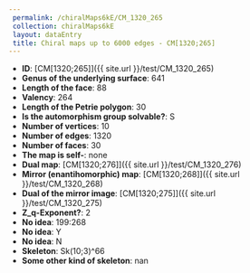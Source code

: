 ```yaml
--- 
 permalink: /chiralMaps6kE/CM_1320_265 
 collection: chiralMaps6kE
 layout: dataEntry
 title: Chiral maps up to 6000 edges - CM[1320;265]
---
```


- **ID**: [CM[1320;265]]({{ site.url }}/test/CM_1320_265)
- **Genus of the underlying surface**: 641
- **Length of the face**: 88
- **Valency**: 264
- **Length of the Petrie polygon**: 30
- **Is the automorphism group solvable?**: S
- **Number of vertices**: 10
- **Number of edges**: 1320
- **Number of faces**: 30
- **The map is self-**: none
- **Dual map**: [CM[1320;276]]({{ site.url }}/test/CM_1320_276)
- **Mirror (enantihomorphic) map**: [CM[1320;268]]({{ site.url }}/test/CM_1320_268)
- **Dual of the mirror image**: [CM[1320;275]]({{ site.url }}/test/CM_1320_275)
- **Z_q-Exponent?**: 2
- **No idea**:  199:268
- **No idea**: Y
- **No idea**: N
- **Skeleton**: Sk(10;3)^66
- **Some other kind of skeleton**: nan
